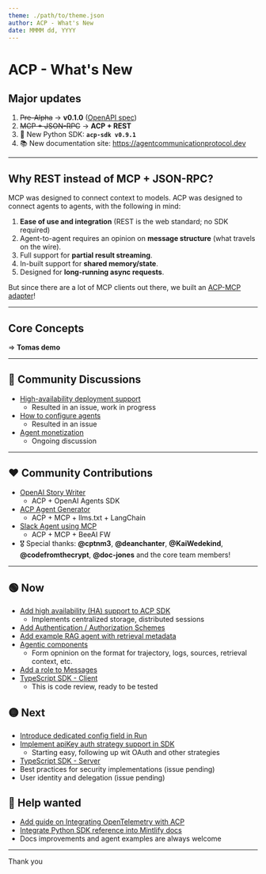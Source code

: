 ```yaml
---
theme: ./path/to/theme.json
author: ACP - What's New
date: MMMM dd, YYYY
---
```


# ACP - What's New

## Major updates

1. ~~Pre-Alpha~~ -> **v0.1.0** ([OpenAPI spec](https://github.com/i-am-bee/acp/blob/main/docs/spec/openapi.yaml))
1. ~~MCP + JSON-RPC~~ -> **ACP + REST**
1. 🐍 New Python SDK: **`acp-sdk v0.9.1`**
1. 📚 New documentation site: https://agentcommunicationprotocol.dev

---

## Why REST instead of MCP + JSON-RPC?

MCP was designed to connect context to models. ACP was designed to connect agents to agents, with the following in mind:

1. **Ease of use and integration** (REST is the web standard; no SDK required)
1. Agent-to-agent requires an opinion on **message structure** (what travels on the wire).
1. Full support for **partial result streaming**.
1. In-built support for **shared memory/state**.
1. Designed for **long-running async requests**.

But since there are a lot of MCP clients out there, we built an [ACP-MCP adapter](https://github.com/i-am-bee/acp-mcp)!

---

## Core Concepts

=> **Tomas demo**

---

## 💬 Community Discussions

- [High-availability deployment support](https://github.com/i-am-bee/acp/discussions/130)
  - Resulted in an issue, work in progress
- [How to configure agents](https://github.com/i-am-bee/acp/discussions/66)
  - Resulted in an issue
- [Agent monetization](https://github.com/i-am-bee/acp/discussions/119)
  - Ongoing discussion

---

## ❤️  Community Contributions

- [OpenAI Story Writer](https://github.com/i-am-bee/acp/tree/main/examples/python/openai-story-writer)
  - ACP + OpenAI Agents SDK
- [ACP Agent Generator](https://github.com/i-am-bee/acp/tree/main/examples/python/acp-agent-generator)
  - ACP + MCP + llms.txt + LangChain
- [Slack Agent using MCP](https://github.com/i-am-bee/acp/tree/main/examples/python/beeai-slack-mcp)
  - ACP + MCP + BeeAI FW
- 🎖️ Special thanks: **@cptnm3**, **@deanchanter**, **@KaiWedekind**, **@codefromthecrypt**, **@doc-jones** and the core team members!

---

## 🟢 Now

- [Add high availability (HA) support to ACP SDK](https://github.com/i-am-bee/acp/issues/143)
  - Implements centralized storage, distributed sessions
- [Add Authentication / Authorization Schemes](https://github.com/i-am-bee/acp/issues/137)
- [Add example RAG agent with retrieval metadata](https://github.com/i-am-bee/acp/issues/72)
- [Agentic components](https://github.com/i-am-bee/acp/issues/7)
  - Form opninion on the format for trajectory, logs, sources, retrieval context, etc.
- [Add a role to Messages](https://github.com/i-am-bee/acp/issues/141)
- [TypeScript SDK - Client](https://github.com/i-am-bee/acp/issues/111)
  - This is code review, ready to be tested

## 🟡 Next

- [Introduce dedicated config field in Run](https://github.com/i-am-bee/acp/issues/148)
- [Implement apiKey auth strategy support in SDK](https://github.com/i-am-bee/acp/issues/140)
  - Starting easy, following up wit OAuth and other strategies
- [TypeScript SDK - Server](https://github.com/i-am-bee/acp/issues/112)
- Best practices for security implementations (issue pending)
- User identity and delegation (issue pending)

## 🤝 Help wanted

- [Add guide on Integrating OpenTelemetry with ACP](https://github.com/i-am-bee/acp/issues/150)
- [Integrate Python SDK reference into Mintlify docs](https://github.com/i-am-bee/acp/issues/149)
- Docs improvements and agent examples are always welcome

---

Thank you